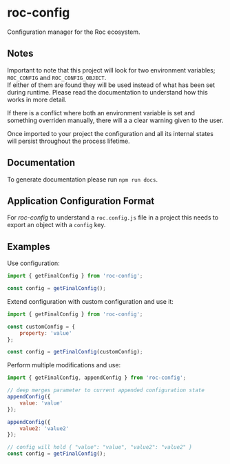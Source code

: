# roc-config

Configuration manager for the Roc ecosystem.

## Notes

Important to note that this project will look for two environment variables; `ROC_CONFIG` and `ROC_CONFIG_OBJECT`.  
If either of them are found they will be used instead of what has been set during runtime. Please read the documentation to understand how this works in more detail.  

If there is a conflict where both an environment variable is set and something overriden manually, there will a a clear warning given to the user.

Once imported to your project the configuration and all its internal states will persist throughout the process lifetime.

## Documentation

To generate documentation please run `npm run docs`.

## Application Configuration Format

For _roc-config_ to understand a `roc.config.js` file in a project this needs to export an object with a `config` key.

## Examples

Use configuration:
```js
import { getFinalConfig } from 'roc-config';

const config = getFinalConfig();

```

Extend configuration with custom configuration and use it:
```js
import { getFinalConfig } from 'roc-config';

const customConfig = {
    property: 'value'
};

const config = getFinalConfig(customConfig);
```
Perform multiple modifications and use:
```js
import { getFinalConfig, appendConfig } from 'roc-config';

// deep merges parameter to current appended configuration state
appendConfig({
    value: 'value'
});

appendConfig({
    value2: 'value2'
});

// config will hold { "value": "value", "value2": "value2" }
const config = getFinalConfig();
```

